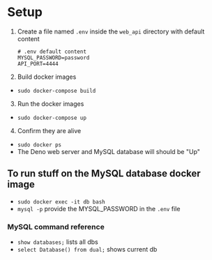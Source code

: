 # Setup
1. Create a file named `.env` inside the `web_api` directory with default content
    ```
    # .env default content
    MYSQL_PASSWORD=password
    API_PORT=4444
    ```
2. Build docker images
  * `sudo docker-compose build`
3. Run the docker images
  * `sudo docker-compose up`
4. Confirm they are alive
  * `sudo docker ps`
  * The Deno web server and MySQL database will should be "Up"

## To run stuff on the MySQL database docker image
* `sudo docker exec -it db bash`
* `mysql -p` provide the MYSQL_PASSWORD in the `.env` file

### MySQL command reference
* `show databases;` lists all dbs
* `select Database() from dual;` shows current db